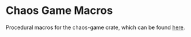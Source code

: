 # Chaos Game Macros

Procedural macros for the chaos-game crate, which can be found [here](https://crates.io/crates/chaos-game).